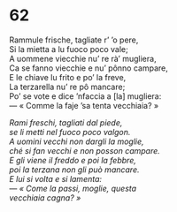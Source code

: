 # 62
  
Rammule frische, tagliate r’ ’o pere,  
Si la mietta a lu fuoco poco vale;  
A uommene viecchie nu’ re rà’ mugliera,  
Ca se fanno viecchie e nu’ pônno campare,  
E le chiave lu frito e po’ la freve,  
La terzarella nu’ re pô mancare;  
Po’ se vote e dice ’nfaccia a [la] mugliera:  
— « Comme la faje ’sa tenta vecchiaia? »

*Rami freschi, tagliati dal piede,  
se li metti nel fuoco poco valgon.  
A uomini vecchi non dargli la moglie,  
ché si fan vecchi e non posson campare.  
E gli viene il freddo e poi la febbre,  
poi la terzana non gli può mancare.  
E lui si volta e si lamenta:  
— « Come la passi, moglie, questa  
vecchiaia cagna? »*


